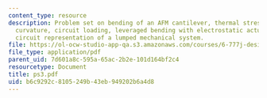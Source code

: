 ```yaml
---
content_type: resource
description: Problem set on bending of an AFM cantilever, thermal stress induced wafer
  curvature, circuit loading, leveraged bending with electrostatic actuation, and
  circuit representation of a lumped mechanical system.
file: https://ol-ocw-studio-app-qa.s3.amazonaws.com/courses/6-777j-design-and-fabrication-of-microelectromechanical-devices-spring-2007/b6c9292c8105249b43eb949202b6a4d8_ps3.pdf
file_type: application/pdf
parent_uid: 7d601a8c-595a-65ac-2b2e-101d164bf2c4
resourcetype: Document
title: ps3.pdf
uid: b6c9292c-8105-249b-43eb-949202b6a4d8
---
```

